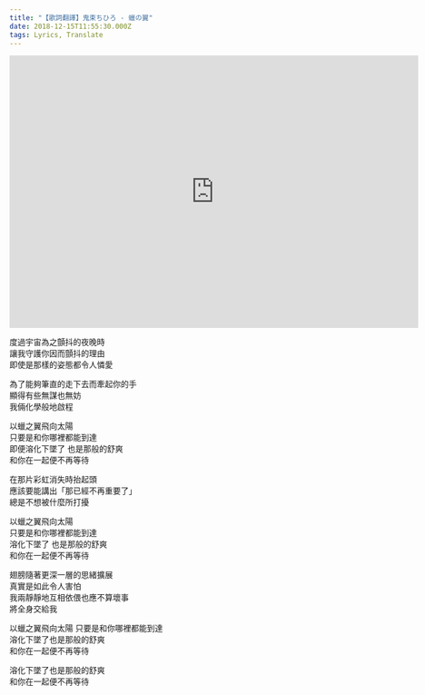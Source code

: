 ```yaml
---
title: "【歌詞翻譯】鬼束ちひろ - 蠟の翼"
date: 2018-12-15T11:55:30.000Z
tags: Lyrics, Translate
---
```


<iframe width="720" height="480" src="https://www.youtube.com/embed/nvDOmQRiBRY" frameborder="0" allow="accelerometer; autoplay; clipboard-write; encrypted-media; gyroscope; picture-in-picture" allowfullscreen></iframe>

度過宇宙為之顫抖的夜晚時
<br>讓我守護你因而顫抖的理由
<br>即使是那樣的姿態都令人憐愛

為了能夠筆直的走下去而牽起你的手
<br>顯得有些無謀也無妨
<br>我倆化學般地啟程

以蠟之翼飛向太陽
<br>只要是和你哪裡都能到達
<br>即便溶化下墜了 也是那般的舒爽
<br>和你在一起便不再等待

在那片彩虹消失時抬起頭
<br>應該要能講出「那已經不再重要了」
<br>總是不想被什麼所打擾

以蠟之翼飛向太陽
<br>只要是和你哪裡都能到達
<br>溶化下墜了 也是那般的舒爽
<br>和你在一起便不再等待

翅膀隨著更深一層的思緒擴展
<br>真實是如此令人害怕
<br>我兩靜靜地互相依偎也應不算壞事
<br>將全身交給我

以蠟之翼飛向太陽 只要是和你哪裡都能到達
<br>溶化下墜了也是那般的舒爽
<br>和你在一起便不再等待

溶化下墜了也是那般的舒爽
<br>和你在一起便不再等待
